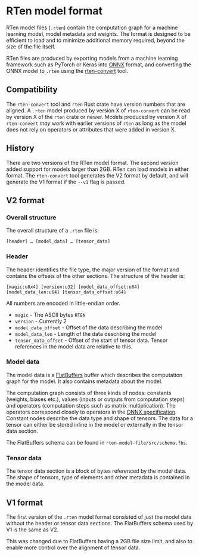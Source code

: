 # RTen model format

RTen model files (`.rten`) contain the computation graph for a machine learning
model, model metadata and weights. The format is designed to be efficient to
load and to minimize additional memory required, beyond the size of the file
itself.

RTen files are produced by exporting models from a machine learning framework
such as PyTorch or Keras into [ONNX](https://onnx.ai) format, and converting the
ONNX model to `.rten` using the
[rten-convert](https://pypi.org/project/rten-convert/) tool.

## Compatibility

The `rten-convert` tool and `rten` Rust crate have version numbers that are
aligned. A `.rten` model produced by version X of `rten-convert` can be read by
version X of the `rten` crate or newer. Models produced by version X of
`rten-convert` _may_ work with earlier versions of `rten` as long as the model
does not rely on operators or attributes that were added in version X.

## History

There are two versions of the RTen model format. The second version added
support for models larger than 2GB. RTen can load models in either format. The
`rten-convert` tool generates the V2 format by default, and will generate the V1
format if the `--v1` flag is passed.

## V2 format

### Overall structure

The overall structure of a `.rten` file is:

```
[header] … [model_data] … [tensor_data]
```

### Header

The header identifies the file type, the major version of the format and
contains the offsets of the other sections. The structure of the header is:

```
[magic:u8x4] [version:u32] [model_data_offset:u64] [model_data_len:u64] [tensor_data_offset:u64]
```

All numbers are encoded in little-endian order.

- `magic` - The ASCII bytes `RTEN`
- `version` - Currently 2
- `model_data_offset` - Offset of the data describing the model
- `model_data_len` - Length of the data describing the model
- `tensor_data_offset` - Offset of the start of tensor data. Tensor references in
  the model data are relative to this.

### Model data

The model data is a [FlatBuffers](https://flatbuffers.dev) buffer which
describes the computation graph for the model. It also contains metadata about
the model.

The computation graph consists of three kinds of nodes: constants (weights,
biases etc.), values (inputs or outputs from computation steps) and operators
(computation steps such as matrix multiplication). The operators correspond
closely to operators in the [ONNX
specification](https://onnx.ai/onnx/operators/). Constant nodes describe the
data type and shape of tensors. The data for a tensor can either be stored
inline in the model or externally in the tensor data section.

The FlatBuffers schema can be found in `rten-model-file/src/schema.fbs`.

### Tensor data

The tensor data section is a block of bytes referenced by the model data. The
shape of tensors, type of elements and other metadata is contained in the model
data.

## V1 format

The first version of the `.rten` model format consisted of just the model
data without the header or tensor data sections. The FlatBuffers schema used by
V1 is the same as V2.

This was changed due to FlatBuffers having a 2GB file
size limit, and also to enable more control over the alignment of tensor data.
